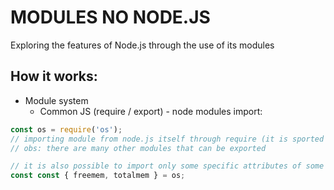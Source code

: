 # MODULES NO NODE.JS

Exploring the features of Node.js through the use of its modules

## How it works:
- Module system
  - Common JS (require / export) - node modules import:

```javascript
const os = require('os');
// importing module from node.js itself through require (it is sported by node.js), so it is possible to have access to the attributes and methods that it offers through this module, calling them through "os", which became object when receiving this module as indicated above
// obs: there are many other modules that can be exported

// it is also possible to import only some specific attributes of some module, with the JS destructuring technique, which basically already takes a specified attribute inside an object:
const const { freemem, totalmem } = os;
```